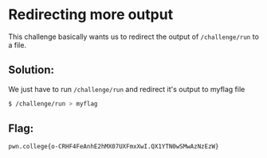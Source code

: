 # Redirecting more output

This challenge basically wants us to redirect the output of `/challenge/run` to a file. 

## Solution:

We just have to run `/challenge/run` and redirect it's output to myflag file

```sh
$ /challenge/run > myflag
```

## Flag: 

```
pwn.college{o-CRHF4FeAnhE2hMX07UXFmxXwI.QX1YTN0wSMwAzNzEzW}
```


